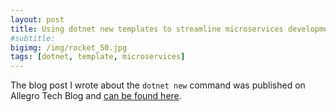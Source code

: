 ```yaml
---
layout: post
title: Using dotnet new templates to streamline microservices development
#subtitle:
bigimg: /img/rocket_50.jpg
tags: [dotnet, template, microservices]
---
```


The blog post I wrote about the `dotnet new` command was published on Allegro Tech Blog and [can be found here](https://allegro.tech/2020/03/dotnet-new-templates.html).
